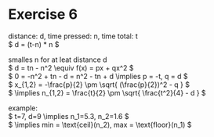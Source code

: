 # Exercise 6

distance: d, time pressed: n, time total: t  
$ d = (t-n) * n $

smalles n for at leat distance d  
$ d = tn - n^2 \equiv f(x) = px + qx^2 $  
$ 0 = -n^2 + tn - d = n^2 - tn + d \implies p = -t, q = d $  
$ x_{1,2} = -\frac{p}{2} \pm \sqrt{ (\frac{p}{2})^2 - q } $  
$ \implies n_{1,2} = \frac{t}{2} \pm \sqrt{ \frac{t^2}{4} - d } $

example:  
$ t=7, d=9 \implies n_1=5.3, n_2=1.6 $  
$ \implies min = \text{ceil}(n_2), max = \text{floor}(n_1) $  
